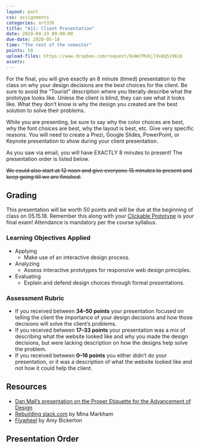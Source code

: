 ```yaml
---
layout: post
css: assignments
categories: art336
title: "A11: Client Presentation"
date: 2019-04-23 09:00:00
due-date: 2020-05-18
time: "The rest of the semester"
points: 50
upload-files: https://www.dropbox.com/request/8uWeTMo6jl9x8qSz96i6
assets: 
---
```


For the final, you will give exactly an 8 minute (timed) presentation to the class on why your design decisions are the best choices for the client. Be sure to avoid the &#8220;Tourist&#8221; description where you literally describe what the prototype looks like. Unless the client is blind, they can see what it looks like. What they don&#8217;t know is why the design you created are the best solution to solve their problems. 

While you are presenting, be sure to say why the color choices are best, why the font choices are best, why the layout is best, etc. Give very specific reasons. You will need to create a Prezi, Google Slides, PowerPoint, or Keynote presentation to show during your client presentation.

As you saw via email, you will have EXACTLY 8 minutes to present! The presentation order is listed below.

<del>We could also start at 12 noon and give everyone 15 minutes to present and keep going till we are finished.</del>

## Grading
This presentation will be worth 50 points and will be due at the beginning of class on 05.15.18. Remember this along with your <a href="a11-building-prototypes.html" target="_blank" title="Clickable Prototype">Clickable Prototype</a> is your final exam! Attendance is mandatory per the course syllabus.

### Learning Objectives Applied
- Applying
    - Make use of an interactive design process.
- Analyzing
    - Assess interactive prototypes for responsive web design principles.
- Evaluating
    - Explain and defend design choices through formal presentations.

### Assessment Rubric
- If you received between **34&ndash;50 points** your presentation focused on telling the client the importance of your design decisions and how those decisions will solve the client&#8217;s problems.
- If you received between **17&ndash;33 points** your presentation was a mix of describing what the website looked like and why you made the design decisions, but were lacking description on how the designs help solve the problem.
- If you received between **0&ndash;16 points** you either didn&#8217;t do your presentation, or it was a description of what the website looked like and not how it could help the client.

## Resources
- <a href="https://www.youtube.com/watch?v=tuvgYHDCU7w" target="_blank" title="Dan Mall&rsquo;s presentation on the Proper Etiquette for the Advancement of Design">Dan Mall&rsquo;s presentation on the Proper Etiquette for the Advancement of Design</a>
-  <a href="https://slack.engineering/rebuilding-slack-com-b124c405c193" target="_blank" title="Rebuilding slack.com">Rebuilding slack.com</a> by  Mina Markham
- <a href="http://www.amybickerton.org/fwv.html" target="_blank" title="Flywheel">Flywheel</a> by Amy Bickerton

## Presentation Order

